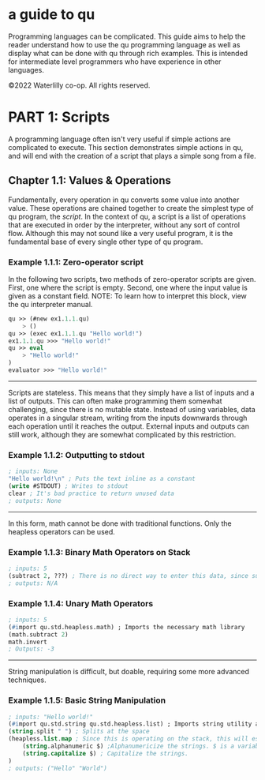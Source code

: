 # a guide to qu
Programming languages can be complicated. This guide aims to help the reader understand how to use the qu programming language as well as display what can be done with qu through rich examples. This is intended for intermediate level programmers who have experience in other languages.




&copy;2022 Waterlilly co-op. All rights reserved.




# PART 1: Scripts
A programming language often isn't very useful if simple actions are complicated to execute. This section demonstrates simple actions in qu, and will end with the creation of a script that plays a simple song from a file.
## Chapter 1.1: Values & Operations
Fundamentally, every operation in qu converts some value into another value. These operations are chained together to create the simplest type of qu program, the *script*. In the context of qu, a script is a list of operations that are executed in order by the interpreter, without any sort of control flow. Although this may not sound like a very useful program, it is the fundamental base of every single other type of qu program.
### Example 1.1.1: Zero-operator script
In the following two scripts, two methods of zero-operator scripts are given. First, one where the script is empty. Second, one where the input value is given as a constant field. NOTE: To learn how to interpret this block, view the qu interpreter manual.
```lisp
qu >> (#new ex1.1.1.qu)
	> ()
qu >> (exec ex1.1.1.qu "Hello world!")
ex1.1.1.qu >>> "Hello world!"
qu >> eval
	> "Hello world!"
)
evaluator >>> "Hello world!"
```
---
Scripts are stateless. This means that they simply have a list of inputs and a list of outputs. This can often make programming them somewhat challenging, since there is no mutable state. Instead of using variables, data operates in a singular stream, writing from the inputs downwards through each operation until it reaches the output. External inputs and outputs can still work, although they are somewhat complicated by this restriction.
### Example 1.1.2: Outputting to stdout
```lisp
; inputs: None
"Hello world!\n" ; Puts the text inline as a constant
(write #STDOUT) ; Writes to stdout
clear ; It's bad practice to return unused data
; outputs: None
```
---
In this form, math cannot be done with traditional functions. Only the heapless operators can be used.
### Example 1.1.3: Binary Math Operators on Stack
```lisp
; inputs: 5
(subtract 2, ???) ; There is no direct way to enter this data, since subtract operates on two numbers, not a number and the stack. Therefore, the operation cannot be executed.
; outputs: N/A
```
### Example 1.1.4: Unary Math Operators
```lisp
; inputs: 5
(#import qu.std.heapless.math) ; Imports the necessary math library
(math.subtract 2)
math.invert
; Outputs: -3
```
---
String manipulation is difficult, but doable, requiring some more advanced techniques.
### Example 1.1.5: Basic String Manipulation
```lisp
; inputs: "Hello world!"
(#import qu.std.string qu.std.heapless.list) ; Imports string utility as well as heapless list utility
(string.split " ") ; Splits at the space
(heapless.list.map ; Since this is operating on the stack, this will essentially be a mutation of the stack.
	(string.alphanumeric $) ;Alphanumericize the strings. $ is a variable.
	(string.capitalize $) ; Capitalize the strings.
) 
; outputs: ("Hello" "World")
```